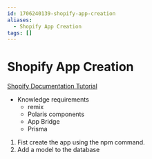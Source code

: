```yaml
---
id: 1706240139-shopify-app-creation
aliases:
  - Shopify App Creation
tags: []
---
```


# Shopify App Creation
[Shopify Documentation Tutorial](https://shopify.dev/docs/apps/getting-started/build-qr-code-app?framework=remix)
- Knowledge requirements
    - remix
    - Polaris components
    - App Bridge
    - Prisma

1. Fist create the app using the npm command.
2. Add a model to the database
